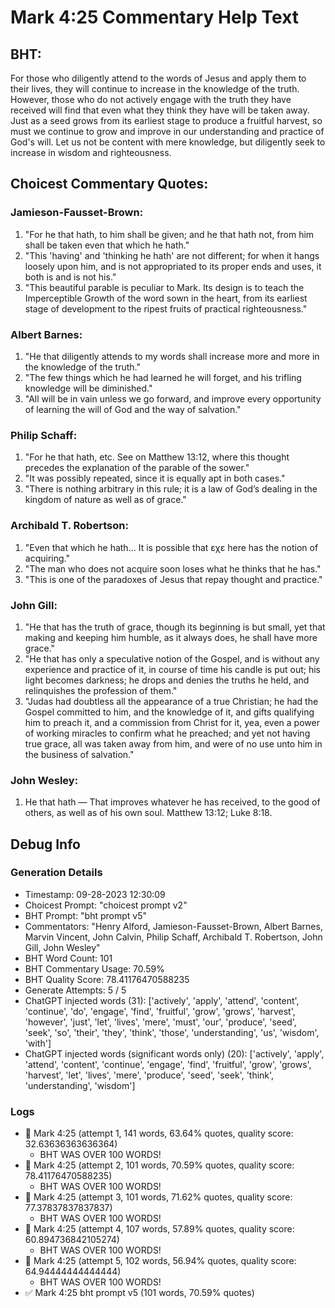 # Mark 4:25 Commentary Help Text

## BHT:
For those who diligently attend to the words of Jesus and apply them to their lives, they will continue to increase in the knowledge of the truth. However, those who do not actively engage with the truth they have received will find that even what they think they have will be taken away. Just as a seed grows from its earliest stage to produce a fruitful harvest, so must we continue to grow and improve in our understanding and practice of God's will. Let us not be content with mere knowledge, but diligently seek to increase in wisdom and righteousness.

## Choicest Commentary Quotes:
### Jamieson-Fausset-Brown:
1. "For he that hath, to him shall be given; and he that hath not, from him shall be taken even that which he hath." 
2. "This 'having' and 'thinking he hath' are not different; for when it hangs loosely upon him, and is not appropriated to its proper ends and uses, it both is and is not his."
3. "This beautiful parable is peculiar to Mark. Its design is to teach the Imperceptible Growth of the word sown in the heart, from its earliest stage of development to the ripest fruits of practical righteousness."

### Albert Barnes:
1. "He that diligently attends to my words shall increase more and more in the knowledge of the truth."
2. "The few things which he had learned he will forget, and his trifling knowledge will be diminished."
3. "All will be in vain unless we go forward, and improve every opportunity of learning the will of God and the way of salvation."

### Philip Schaff:
1. "For he that hath, etc. See on Matthew 13:12, where this thought precedes the explanation of the parable of the sower."
2. "It was possibly repeated, since it is equally apt in both cases."
3. "There is nothing arbitrary in this rule; it is a law of God’s dealing in the kingdom of nature as well as of grace."

### Archibald T. Robertson:
1. "Even that which he hath... It is possible that εχε here has the notion of acquiring."
2. "The man who does not acquire soon loses what he thinks that he has."
3. "This is one of the paradoxes of Jesus that repay thought and practice."

### John Gill:
1. "He that has the truth of grace, though its beginning is but small, yet that making and keeping him humble, as it always does, he shall have more grace."
2. "He that has only a speculative notion of the Gospel, and is without any experience and practice of it, in course of time his candle is put out; his light becomes darkness; he drops and denies the truths he held, and relinquishes the profession of them."
3. "Judas had doubtless all the appearance of a true Christian; he had the Gospel committed to him, and the knowledge of it, and gifts qualifying him to preach it, and a commission from Christ for it, yea, even a power of working miracles to confirm what he preached; and yet not having true grace, all was taken away from him, and were of no use unto him in the business of salvation."

### John Wesley:
1. He that hath — That improves whatever he has received, to the good of others, as well as of his own soul. Matthew 13:12; Luke 8:18.


## Debug Info
### Generation Details
- Timestamp: 09-28-2023 12:30:09
- Choicest Prompt: "choicest prompt v2"
- BHT Prompt: "bht prompt v5"
- Commentators: "Henry Alford, Jamieson-Fausset-Brown, Albert Barnes, Marvin Vincent, John Calvin, Philip Schaff, Archibald T. Robertson, John Gill, John Wesley"
- BHT Word Count: 101
- BHT Commentary Usage: 70.59%
- BHT Quality Score: 78.41176470588235
- Generate Attempts: 5 / 5
- ChatGPT injected words (31):
	['actively', 'apply', 'attend', 'content', 'continue', 'do', 'engage', 'find', 'fruitful', 'grow', 'grows', 'harvest', 'however', 'just', 'let', 'lives', 'mere', 'must', 'our', 'produce', 'seed', 'seek', 'so', 'their', 'they', 'think', 'those', 'understanding', 'us', 'wisdom', 'with']
- ChatGPT injected words (significant words only) (20):
	['actively', 'apply', 'attend', 'content', 'continue', 'engage', 'find', 'fruitful', 'grow', 'grows', 'harvest', 'let', 'lives', 'mere', 'produce', 'seed', 'seek', 'think', 'understanding', 'wisdom']

### Logs
- 🔄 Mark 4:25 (attempt 1, 141 words, 63.64% quotes, quality score: 32.63636363636364) 
	- BHT WAS OVER 100 WORDS!
- 🔄 Mark 4:25 (attempt 2, 101 words, 70.59% quotes, quality score: 78.41176470588235) 
	- BHT WAS OVER 100 WORDS!
- 🔄 Mark 4:25 (attempt 3, 101 words, 71.62% quotes, quality score: 77.37837837837837) 
	- BHT WAS OVER 100 WORDS!
- 🔄 Mark 4:25 (attempt 4, 107 words, 57.89% quotes, quality score: 60.894736842105274) 
	- BHT WAS OVER 100 WORDS!
- 🔄 Mark 4:25 (attempt 5, 102 words, 56.94% quotes, quality score: 64.94444444444444) 
	- BHT WAS OVER 100 WORDS!
- ✅ Mark 4:25 bht prompt v5 (101 words, 70.59% quotes)